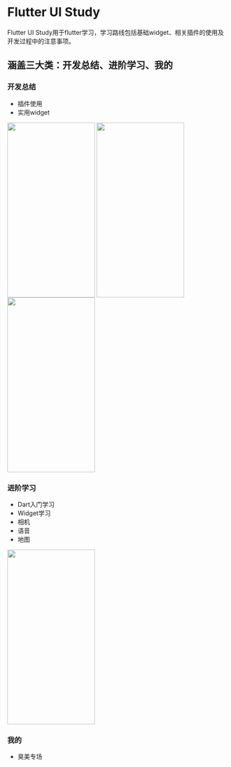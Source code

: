 # Flutter UI Study

Flutter UI Study用于flutter学习，学习路线包括基础widget、相关插件的使用及开发过程中的注意事项。

## 涵盖三大类：开发总结、进阶学习、我的

### 开发总结
- 插件使用
- 实用widget
<img src="https://github.com/Asscre/FUS/blob/master/mdimage/engineeringservice.png?raw=true" width = "200" height = "400" alt="" align=center />
<img src="https://github.com/Asscre/FUS/blob/master/mdimage/waterripple.gif?raw=true" width = "200" height = "400" alt="" align=center />
<img src="https://gfycat.com/jointwelltodocicada" width = "200" height = "400" alt="" align=center />



### 进阶学习
- Dart入门学习
- Widget学习
- 相机
- 语音
- 地图
<img src="https://github.com/Asscre/FUS/blob/master/mdimage/study.png?raw=true" width = "200" height = "400" alt="" align=center />

### 我的
- 臭美专场
